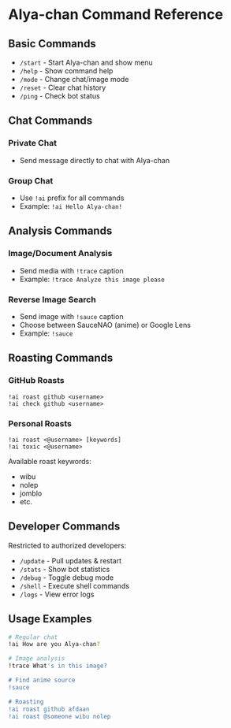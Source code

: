 # Alya-chan Command Reference

## Basic Commands
- `/start` - Start Alya-chan and show menu
- `/help` - Show command help
- `/mode` - Change chat/image mode
- `/reset` - Clear chat history
- `/ping` - Check bot status

## Chat Commands
### Private Chat
- Send message directly to chat with Alya-chan

### Group Chat
- Use `!ai` prefix for all commands
- Example: `!ai Hello Alya-chan!`

## Analysis Commands
### Image/Document Analysis
- Send media with `!trace` caption
- Example: `!trace Analyze this image please`

### Reverse Image Search
- Send image with `!sauce` caption
- Choose between SauceNAO (anime) or Google Lens
- Example: `!sauce`

## Roasting Commands
### GitHub Roasts
```
!ai roast github <username>
!ai check github <username>
```

### Personal Roasts
```
!ai roast <@username> [keywords]
!ai toxic <@username>
```

Available roast keywords:
- wibu
- nolep
- jomblo
- etc.

## Developer Commands
Restricted to authorized developers:
- `/update` - Pull updates & restart
- `/stats` - Show bot statistics
- `/debug` - Toggle debug mode
- `/shell` - Execute shell commands
- `/logs` - View error logs

## Usage Examples
```bash
# Regular chat
!ai How are you Alya-chan?

# Image analysis
!trace What's in this image?

# Find anime source
!sauce

# Roasting
!ai roast github afdaan
!ai roast @someone wibu nolep
```
